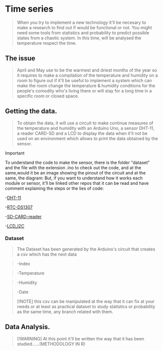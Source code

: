 # Time series
> When you try to implement a new technology it'll be necesary to make a research to find out if would be functional or not. You might need some tools from statistics and probability to predict possible states from a chaotic system.
In this time, will be analysed the temperature respect the time.
 ## The issue
>April and May use to be the warmest and driest months of the year so it requires to make a compilation of the temperature and humidity on a room to figure out if it'll be useful to implement a system which can make the room change the temperature & humidity conditions for the people's comodity who's living there or will stay for a long time in a specific room or closed space.
## Getting the data.
>To obtain the data, it will use a circuit to make continue measures of the temperature and humidity with an Arduino Uno, a sensor DHT-11, a reader CARD-SD and a LCD to display the data when it'll not be used on an environment which allows to print the data obtained by the sensor.


>[!IMPORTANT]
>To understand the code to make the sensor, there is the folder "dataset" and the file with the extension .ino to check out the code, and at the same,would it be an image showing the pinout of the circuit and at the same, the diagram:
But, if you want to understand how it works each module or sensor, it'll be linked other repos that it can be read and have comment explaining the steps or the lies of code:
>
>-[DHT-11](https://github.com/JoseAdrianRodriguezGonzalez/arduino/blob/main/6%20capitulo/Sensor_de_tempreatura/Sensor_de_tempreatura.ino)
>
>-[RTC-DS1307](https://github.com/JoseAdrianRodriguezGonzalez/arduino/blob/main/38%20capitulo/Reloj_de_tiempo_real/Reloj_de_tiempo_real.ino)
>
>-[SD-CARD-reader](https://github.com/JoseAdrianRodriguezGonzalez/arduino/blob/main/37%20capitulo/Lector_de_temperatura_DHT11_con_tarjeta_SD/Lector_de_temperatura_DHT11_con_tarjeta_SD.ino)
>
>-[LCD_I2C](https://github.com/JoseAdrianRodriguezGonzalez/arduino/blob/main/35%20capitulo/Pantalla_lcd_con_i2c/Pantalla_lcd_con_i2c.ino)
### Dataset
>The Dataset has been generated by the Arduino's circuit that creates a csv which has the next data

>-Index

>-Temperature

>-Humidity

>-Date
>
>[!NOTE]
>this csv can be manipulated at the way that it can fix at your needs or at least as practical dataset to study statistics or probability as the same time, any branch related with them.
## Data Analysis.
>
>[!WARNING]
>At this point it'll be written the way that it has been studied......(METHODOLOGY IN R)

